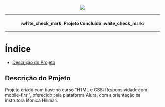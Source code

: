 <p align="center">
 <img src="https://i.imgur.com/ZP5EHl9.png">
</p>
<hr>

<h4 align="center">
 :white_check_mark: Projeto Concluído :white_check_mark:
</h4>

<hr>

# Índice 

* [Descrição do Projeto](#descrição-do-projeto)


## Descrição do Projeto
<p align="justfy">
 Projeto criado com base no curso "HTML e CSS: Responsividade com mobile-first", oferecido pela plataforma Alura, com a orientação da instrutora Monica Hillman.
</p>

